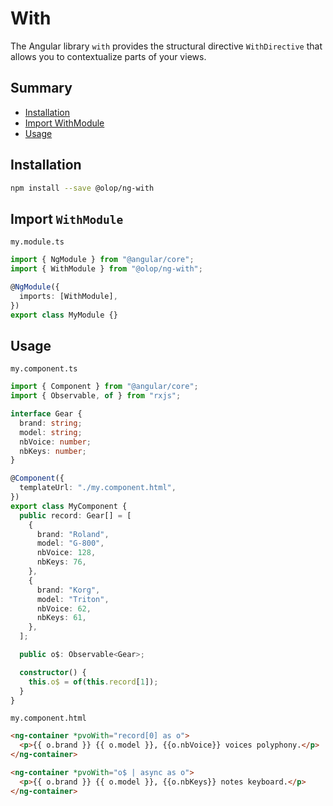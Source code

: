# With

The Angular library `with` provides the structural directive `WithDirective` that allows you to contextualize parts of your views.

## Summary

- [Installation](#installation)
- [Import WithModule](#import)
- [Usage](#usage)

## <a name="installation"></a>Installation

```sh
npm install --save @olop/ng-with
```

## <a name="import"></a>Import `WithModule`

`my.module.ts`

```typescript
import { NgModule } from "@angular/core";
import { WithModule } from "@olop/ng-with";

@NgModule({
  imports: [WithModule],
})
export class MyModule {}
```

## <a name="usage"></a>Usage

`my.component.ts`

```typescript
import { Component } from "@angular/core";
import { Observable, of } from "rxjs";

interface Gear {
  brand: string;
  model: string;
  nbVoice: number;
  nbKeys: number;
}

@Component({
  templateUrl: "./my.component.html",
})
export class MyComponent {
  public record: Gear[] = [
    {
      brand: "Roland",
      model: "G-800",
      nbVoice: 128,
      nbKeys: 76,
    },
    {
      brand: "Korg",
      model: "Triton",
      nbVoice: 62,
      nbKeys: 61,
    },
  ];

  public o$: Observable<Gear>;

  constructor() {
    this.o$ = of(this.record[1]);
  }
}
```

`my.component.html`

```html
<ng-container *pvoWith="record[0] as o">
  <p>{{ o.brand }} {{ o.model }}, {{o.nbVoice}} voices polyphony.</p>
</ng-container>

<ng-container *pvoWith="o$ | async as o">
  <p>{{ o.brand }} {{ o.model }}, {{o.nbKeys}} notes keyboard.</p>
</ng-container>
```
